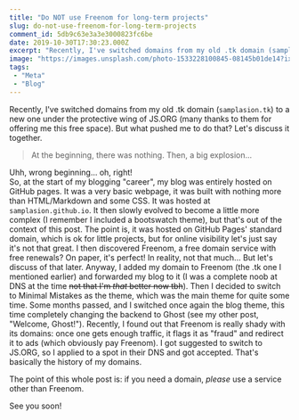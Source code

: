 ```yaml
---
title: "Do NOT use Freenom for long-term projects"
slug: do-not-use-freenom-for-long-term-projects
comment_id: 5db9c63e3a3e3000823fc6be
date: 2019-10-30T17:30:23.000Z
excerpt: "Recently, I've switched domains from my old .tk domain (samplasion.tk) to a new one under the protective wing of JS.ORG (many thanks to them for offering me this free space). But what pushed me to do that?"
image: "https://images.unsplash.com/photo-1533228100845-08145b01de14?ixlib=rb-1.2.1&q=80&fm=jpg&crop=entropy&cs=tinysrgb&w=2000&fit=max&ixid=eyJhcHBfaWQiOjExNzczfQ"
tags: 
 - "Meta"
 - "Blog"
---
```


<p>Recently, I've switched domains from my old .tk domain (<code>samplasion.tk</code>) to a new one under the protective wing of JS.ORG (many thanks to them for offering me this free space). But what pushed me to do that? Let's discuss it together.</p><blockquote>At the beginning, there was nothing. Then, a big explosion...</blockquote><p>Uhh, wrong beginning... oh, right!<br>So, at the start of my blogging "career", my blog was entirely hosted on GitHub pages. It was a very basic webpage, it was built with nothing more than HTML/Markdown and some CSS. It was hosted at <code>samplasion.github.io</code>. It then slowly evolved to become a little more complex (I remember I included a bootswatch theme), but that's out of the context of this post. The point is, it was hosted on GitHub Pages' standard domain, which is ok for little projects, but for online visibility let's just say it's not that great. I then discovered Freenom, a free domain service with free renewals? On paper, it's perfect! In reality, not that much... But let's discuss of that later. Anyway, I added my domain to Freenom (the .tk one I mentioned earlier) and forwarded my blog to it (I was a complete noob at DNS at the time <s>not that I'm <em>that</em> better now tbh</s>). Then I decided to switch to Minimal Mistakes as the theme, which was the main theme for quite some time. Some months passed, and I switched once again the blog theme, this time completely changing the backend to Ghost (see my other post, "Welcome, Ghost!"). Recently, I found out that Freenom is really shady with its domains: once one gets enough traffic, it flags it as "fraud" and redirect it to ads (which obviously pay Freenom). I got suggested to switch to JS.ORG, so I applied to a spot in their DNS and got accepted. That's basically the history of my domains.</p><p>The point of this whole post is: if you need a domain, <em>please</em> use a service other than Freenom.</p><p>See you soon!</p>